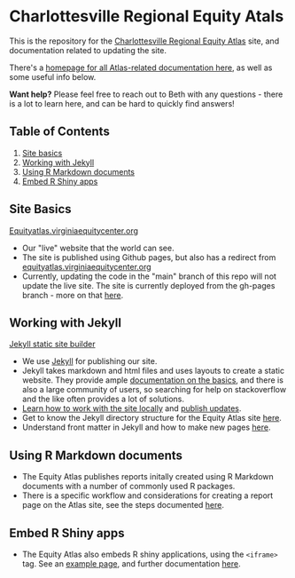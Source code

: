 # Charlottesville Regional Equity Atals

This is the repository for the [Charlottesville Regional Equity Atlas](https://virginiaequitycenter.github.io/cville-equity-atlas/) site, and documentation related to updating the site.

There's a [homepage for all Atlas-related documentation here](https://github.com/virginiaequitycenter/cville-equity-atlas/tree/main/docs/README.md), as well as some useful info below.

**Want help?** Please feel free to reach out to Beth with any questions - there is a lot to learn here, and can be hard to quickly find answers!

## Table of Contents

1. [Site basics](#site-basics)
2. [Working with Jekyll](#working-with-jekyll)
3. [Using R Markdown documents](#using-r-markdown-documents)
4. [Embed R Shiny apps](#embed-r-shiny-apps)

## Site Basics

[Equityatlas.virginiaequitycenter.org](https://virginiaequitycenter.github.io/cville-equity-atlas/)
  * Our "live" website that the world can see.
  * The site is published using Github pages, but also has a redirect from [equityatlas.virginiaequitycenter.org](equityatlas.virginiaequitycenter.org)
  * Currently, updating the code in the "main" branch of this repo will not update the live site. The site is currently deployed from the gh-pages branch - more on that [here](https://github.com/virginiaequitycenter/cville-equity-atlas/blob/main/docs/README.md#publishing-updates).

## Working with Jekyll

[Jekyll static site builder](https://jekyllrb.com/)
  * We use [Jekyll](https://jekyllrb.com) for publishing our site.
  * Jekyll takes markdown and html files and uses layouts to create a static website. They provide ample [documentation on the basics](https://jekyllrb.com/docs/), and there is also a large community of users, so searching for help on stackoverflow and the like often provides a lot of solutions.
  * [Learn how to work with the site locally](https://github.com/virginiaequitycenter/cville-equity-atlas/blob/main/docs/README.md#working-with-the-site-locally) and [publish updates](https://github.com/virginiaequitycenter/cville-equity-atlas/blob/main/docs/README.md#publishing-updates).
  * Get to know the Jekyll directory structure for the Equity Atlas site [here](https://github.com/virginiaequitycenter/cville-equity-atlas/blob/main/docs/README.md#site-structure).
  * Understand front matter in Jekyll and how to make new pages [here]().

## Using R Markdown documents

   * The Equity Atlas publishes reports initally created using R Markdown documents with a number of commonly used R packages.  
   * There is a specific workflow and considerations for creating a report page on the Atlas site, see the steps documented [here]().

## Embed R Shiny apps

   * The Equity Atlas also embeds R shiny applications, using the `<iframe>` tag. See an [example page](https://github.com/virginiaequitycenter/cville-equity-atlas/blob/main/pages/dashboards/cville-equity-dashboard.html), and further documentation [here]().



